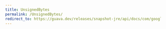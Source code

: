 ```yaml
---
title: UnsignedBytes
permalink: /UnsignedBytes/
redirect_to: https://guava.dev/releases/snapshot-jre/api/docs/com/google/common/primitives/UnsignedBytes.html
---
```

